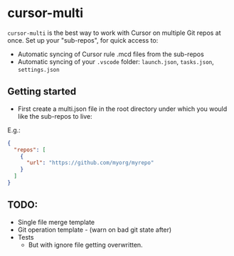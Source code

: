 # cursor-multi

`cursor-multi` is the best way to work with Cursor on multiple Git repos at once. Set up your "sub-repos", for quick access to:

- Automatic syncing of Cursor rule .mcd files from the sub-repos
- Automatic syncing of your `.vscode` folder: `launch.json`, `tasks.json`, `settings.json`

## Getting started

- First create a multi.json file in the root directory under which you would like the sub-repos to live:

E.g.:

```json
{
  "repos": [
    {
      "url": "https://github.com/myorg/myrepo"
    }
  ]
}
```

## TODO:

- Single file merge template
- Git operation template - (warn on bad git state after)
- Tests
  - But with ignore file getting overwritten.
